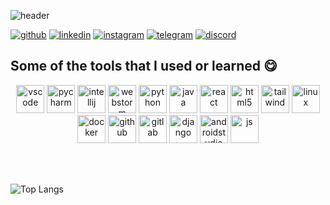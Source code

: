 ![header](https://capsule-render.vercel.app/api?type=waving&color=auto&height=300&section=header&text=Welcome&fontSize=90)

[![github](https://img.shields.io/badge/GitHub-FFFFFF?style=for-the-badge&logo=GitHub&logoColor=black)](https://github.com/AlexandruuDinu)
[![linkedin](https://img.shields.io/badge/Linkedin-0A66C2?style=for-the-badge&logo=linkedin&logoColor=white)](https://www.linkedin.com/in/alexandru-dinu-a8199a180/)
[![instagram](https://img.shields.io/badge/Instagram-E4405F?style=for-the-badge&logo=instagram&logoColor=white)](https://www.instagram.com/alexdinug/)
[![telegram](https://img.shields.io/badge/Telegram-26A5E4?style=for-the-badge&logo=telegram&logoColor=white)](https://t.me/iamalexdinu)
[![discord](https://img.shields.io/badge/Discord-5865F2?style=for-the-badge&logo=discord&logoColor=white)](https://discordapp.com/users/216986806040657920)

## Some of the tools that I used or learned :yum:

<p align="center">
<img src="https://cdn.jsdelivr.net/gh/devicons/devicon/icons/vscode/vscode-original.svg" alt="vscode" width="45" height="45"/>
<img src="https://cdn.jsdelivr.net/gh/devicons/devicon/icons/pycharm/pycharm-original.svg" alt="pycharm" width="45" height ="45"/>
<img src="https://cdn.jsdelivr.net/gh/devicons/devicon/icons/intellij/intellij-original.svg" alt="intellij" width="45" height ="45"/>
<img src="https://cdn.jsdelivr.net/gh/devicons/devicon/icons/webstorm/webstorm-original.svg" alt="webstorm" width="45" height ="45"/>
<img src="https://cdn.jsdelivr.net/gh/devicons/devicon/icons/python/python-original-wordmark.svg" alt="python" width="45" height ="45"/>
<img src="https://cdn.jsdelivr.net/gh/devicons/devicon/icons/java/java-original-wordmark.svg" alt="java" width="45" height ="45"/>
<img src="https://cdn.jsdelivr.net/gh/devicons/devicon/icons/react/react-original-wordmark.svg" alt="react" width="45" height ="45"/>
<img src="https://cdn.jsdelivr.net/gh/devicons/devicon/icons/html5/html5-original-wordmark.svg" alt="html5" width="45" height ="45"/>
<img src="https://cdn.jsdelivr.net/gh/devicons/devicon/icons/tailwindcss/tailwindcss-plain.svg" alt="tailwind" width="45" height ="45"/>
<img src="https://cdn.jsdelivr.net/gh/devicons/devicon/icons/linux/linux-original.svg" alt="linux" width="45" height ="45"/>
<img src="https://cdn.jsdelivr.net/gh/devicons/devicon/icons/docker/docker-plain-wordmark.svg" alt="docker" width="45" height ="45"/>
<img src="https://cdn.jsdelivr.net/gh/devicons/devicon/icons/github/github-original-wordmark.svg" alt="github" width="45" height ="45"/>
<img src="https://cdn.jsdelivr.net/gh/devicons/devicon/icons/gitlab/gitlab-original-wordmark.svg" alt="gitlab" width="45" height ="45"/>
<img src="https://cdn.jsdelivr.net/gh/devicons/devicon/icons/django/django-plain-wordmark.svg" alt="django" width="45" height ="45"/>
<img src="https://cdn.jsdelivr.net/gh/devicons/devicon/icons/androidstudio/androidstudio-original.svg" alt="androidstudio" width="45" height ="45"/>
<img src="https://cdn.jsdelivr.net/gh/devicons/devicon/icons/javascript/javascript-original.svg" alt="js" width="45" height ="45"/>
</p>

<br><br>

![Top Langs](https://github-readme-stats-git-masterrstaa-rickstaa.vercel.app/api/top-langs/?username=alexandruudinu)

